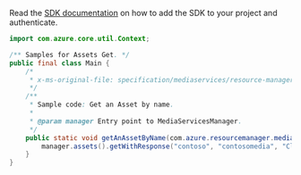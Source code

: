 Read the [SDK documentation](https://github.com/Azure/azure-sdk-for-java/blob/azure-resourcemanager-mediaservices_1.1.0-beta.3/sdk/mediaservices/azure-resourcemanager-mediaservices/README.md) on how to add the SDK to your project and authenticate.

```java
import com.azure.core.util.Context;

/** Samples for Assets Get. */
public final class Main {
    /*
     * x-ms-original-file: specification/mediaservices/resource-manager/Microsoft.Media/stable/2021-11-01/examples/assets-get-by-name.json
     */
    /**
     * Sample code: Get an Asset by name.
     *
     * @param manager Entry point to MediaServicesManager.
     */
    public static void getAnAssetByName(com.azure.resourcemanager.mediaservices.MediaServicesManager manager) {
        manager.assets().getWithResponse("contoso", "contosomedia", "ClimbingMountAdams", Context.NONE);
    }
}
```
